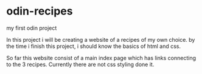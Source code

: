 # odin-recipes
my first odin project

In this project i will be creating a website of a recipes of my own choice. by the time i finish this project,
i should know the basics of html and css.

So far this website consist of a main index page which has links connecting to the 3 recipes. 
Currently there are not css styling done it. 

